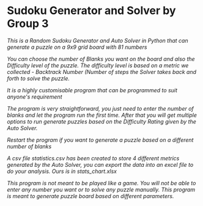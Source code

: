 # Sudoku Generator and Solver by Group 3

*This is a Random Sudoku Generator and Auto Solver in Python
that can generate a puzzle on a 9x9 grid board with 81 numbers*

*You can choose the number of Blanks you want on the board and also the Difficulty level of the puzzle. The difficulty level is based on a metric we collected - Backtrack Number (Number of steps the Solver takes back and forth to solve the puzzle.*

*It is a highly customisable program that can be programmed to suit anyone's requirement*

*The program is very straightforward, you just need to enter the number of blanks and let the program run the first time. After that you will get multiple options to run generate puzzles based on the Difficulty Rating given by the Auto Solver.*

*Restart the program if you want to generate a puzzle based on a different number of blanks*

*A csv file statistics.csv has been created to store 4 different metrics generated by the Auto Solver, you can export the data into an excel file to do your analysis. Ours is in stats_chart.xlsx*

*This program is not meant to be played like a game. You will not be able to enter any number you want or to solve any puzzle manually. This program is meant to generate puzzle board based on different parameters.*